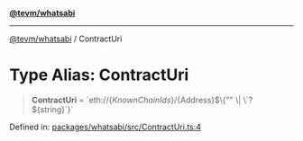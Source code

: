 [**@tevm/whatsabi**](../README.md)

***

[@tevm/whatsabi](../globals.md) / ContractUri

# Type Alias: ContractUri

> **ContractUri** = \`eth://$\{KnownChainIds\}/$\{Address\}$\{"" \| \`?$\{string\}\`\}\`

Defined in: [packages/whatsabi/src/ContractUri.ts:4](https://github.com/evmts/compiler/blob/main/packages/whatsabi/src/ContractUri.ts#L4)
